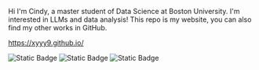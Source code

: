 Hi I'm Cindy, a master student of Data Science at Boston University. I'm interested in LLMs and data analysis! This repo is my website, you can also find my other works in GitHub.

https://xyyy9.github.io/

![Static Badge](https://img.shields.io/badge/python-97FFFF) ![Static Badge](https://img.shields.io/badge/deep%20learning-98F5FF) ![Static Badge](https://img.shields.io/badge/natural%20language%20processing-96FEEE)